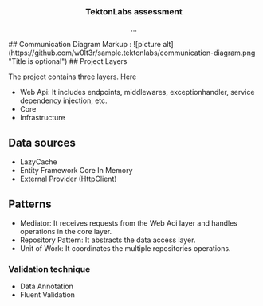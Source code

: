 
<!-- PROJECT LOGO -->
</br>
  <h3 align="center">TektonLabs assessment</h3>

  <p align="center">
    ...
    <br />
  </p>
</div>
## Communication Diagram
Markup : ![picture alt](https://github.com/w0lt3r/sample.tektonlabs/communication-diagram.png "Title is optional")
## Project Layers

The project contains three layers. Here

* Web Api: It includes endpoints, middlewares, exceptionhandler, service dependency injection, etc.  
* Core
* Infrastructure


## Data sources

* LazyCache
* Entity Framework Core In Memory
* External Provider (HttpClient)

## Patterns

* Mediator: It receives requests from the Web Aoi layer and handles operations in the core layer.
* Repository Pattern: It abstracts the data access layer.
* Unit of Work: It coordinates the multiple repositories operations.

### Validation technique

* Data Annotation
* Fluent Validation



